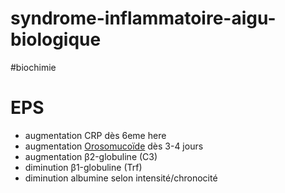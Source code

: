 # syndrome-inflammatoire-aigu-biologique
#biochimie 



# EPS


- augmentation CRP dès 6eme here 
- augmentation [Orosomucoïde](#orosomucoc3afdenorgmd) dès 3-4 jours 
- augmentation β2-globuline (C3) 
- diminution β1-globuline (Trf) 
- diminution albumine selon intensité/chronocité 

